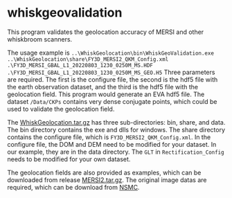 # whiskgeovalidation

This program validates the geolocation accuracy of MERSI and other whiskbroom scanners. 

The usage example is
`
..\WhiskGeolocation\bin\WhiskGeoValidation.exe ..\WhiskGeolocation\share\FY3D_MERSI2_QKM_Config.xml .\FY3D_MERSI_GBAL_L1_20220803_1230_0250M_MS.HDF .\FY3D_MERSI_GBAL_L1_20220803_1230_0250M_MS_GEO.H5
`
Three parameters are required. The first is the configure file, the second is the hdf5 file with the earth observation dataset, and the third is the hdf5 file with the geolocation field. This program would generate an EVA hdf5 file. The dataset `/Data/CKPs` contains very dense conjugate points, which could be used to validate the geolocation field.

The [WhiskGeolocation.tar.gz](https://github.com/hongbop/whiskgeovalidation/releases/tag/v0.1) has three sub-directories: bin, share, and data. The bin directory contains the exe and dlls for windows. The share directory contains the configure file, which is `FY3D_MERSI2_QKM_Config.xml`. In the configure file, the DOM and DEM need to be modified for your dataset. In our example, they are in the data directory. The `GLT` in `Rectification_Config` needs to be modified for your own dataset.

The geolocation fields are also provided as examples, which can be downloaded from release [MERSI2.tar.gz](https://github.com/hongbop/whiskgeovalidation/releases/tag/v0.1). The original image datas are required, which can be download from [NSMC](http://satellite.nsmc.org.cn/PortalSite/Data/Satellite.aspx?SatelliteCode=FY3D&SeriesCode=FY3X&InstrumentTypeCode=MERSI&currentculture=en-US).
